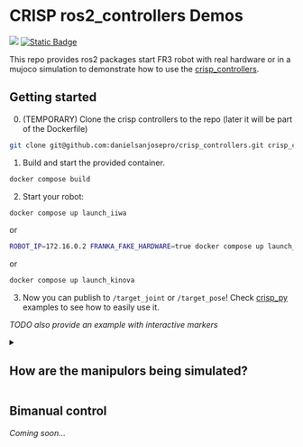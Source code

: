 # CRISP ros2_controllers Demos
<a href="https://github.com/danielsanjosepro/crisp_controllers/actions/workflows/docker_build.yml"><img src="https://github.com/danielsanjosepro/crisp_controllers/actions/workflows/docker_build.yml/badge.svg"/></a>
<a href="https://danielsanjosepro.github.io/crisp_controllers/"><img alt="Static Badge" src="https://img.shields.io/badge/docs-passing-blue?style=flat&link=https%3A%2F%2Fdanielsanjosepro.github.io%2Fcrisp_controllers%2F"></a>

This repo provides ros2 packages start FR3 robot with real hardware or in a mujoco simulation to demonstrate how to use the 
[crisp_controllers](https://github.com/danielsanjosepro/crisp_controllers).

## Getting started

0. (TEMPORARY) Clone the crisp controllers to the repo (later it will be part of the Dockerfile)
```bash
git clone git@github.com:danielsanjosepro/crisp_controllers.git crisp_controllers
```

1. Build and start the provided container.
```bash
docker compose build
```
2. Start your robot:
```bash
docker compose up launch_iiwa
```
or
```bash
ROBOT_IP=172.16.0.2 FRANKA_FAKE_HARDWARE=true docker compose up launch_franka
```
or
```bash
docker compose up launch_kinova
```

3. Now you can publish to `/target_joint` or `/target_pose`! Check [crisp_py](https://github.com/danielsanjosepro/crisp_py) examples to see how to easily use it.

*TODO also provide an example with interactive markers*

<details>
<summary><h2>How are the manipulors being simulated?</h2></summary>
We implemeted a simple `MujocoHardwareInterface` to simulate the robots. This code is heavily inspired by the simulator in <a href="https://github.com/fzi-forschungszentrum-informatik/cartesian_controllers/tree/ros2/cartesian_controller_simulation">cartesian_controllers</a>, but probably better alternatives to use mujoco as a backend simulation would be <a href="https://github.com/moveit/mujoco_ros2_control">mujoco_ros2_control</a>. One could also use gazebo. 
The mujoco files come from the mujoco menagerie and have been slightly modified to use torque based actuators + we added some friction to the joints (to increase realism).
</details>

## Bimanual control

*Coming soon...*
